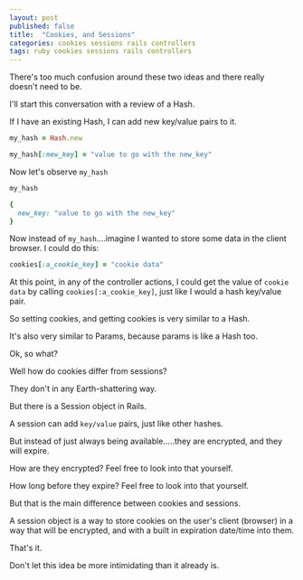 ```yaml
---
layout: post
published: false
title:  "Cookies, and Sessions"
categories: cookies sessions rails controllers
tags: ruby cookies sessions rails controllers
---
```


There's too much confusion around these two ideas and there really doesn't need to be.

I'll start this conversation with a review of a Hash.

If I have an existing Hash, I can add new key/value pairs to it.

```ruby
my_hash = Hash.new

my_hash[:new_key] = "value to go with the new_key"
```

Now let's observe `my_hash`

```ruby
my_hash

{
  new_key: "value to go with the new_key"
}
```


Now instead of `my_hash`....imagine I wanted to store some data in the client browser. I could do this:


```ruby
cookies[:a_cookie_key] = "cookie data"
```

At this point, in any of the controller actions, I could get the value of `cookie data` by calling `cookies[:a_cookie_key]`, just like I would a hash key/value pair.


So setting cookies, and getting cookies is very similar to a Hash.

It's also very similar to Params, because params is like a Hash too.

Ok, so what?


Well how do cookies differ from sessions?

They don't in any Earth-shattering way.

But there is a Session object in Rails.

A session can add `key/value` pairs, just like other hashes.

But instead of just always being available.....they are encrypted, and they will expire.

How are they encrypted? Feel free to look into that yourself.

How long before they expire? Feel free to look into that yourself.

But that is the main difference between cookies and sessions.

A session object is a way to store cookies on the user's client (browser) in a way that will be encrypted, and with a built in expiration date/time into them.

That's it.

Don't let this idea be more intimidating than it already is.
